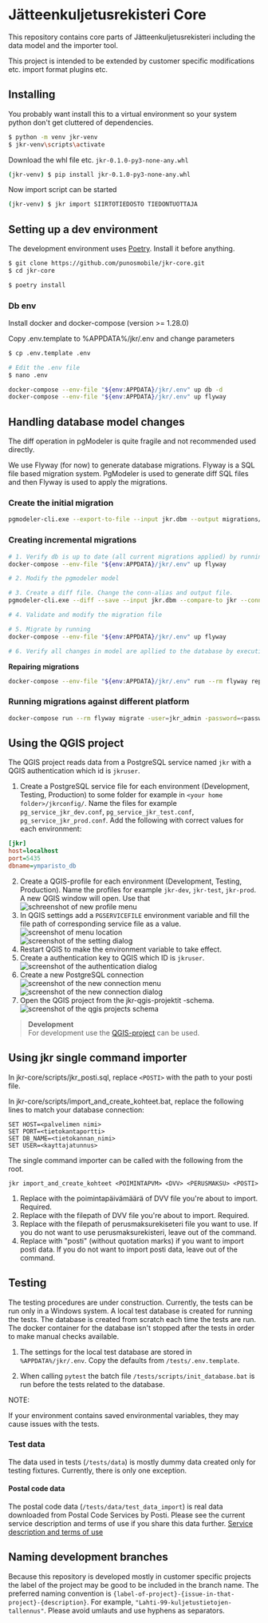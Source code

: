 # Jätteenkuljetusrekisteri Core

This repository contains core parts of Jätteenkuljetusrekisteri including the data model and the importer tool.

This project is intended to be extended by customer specific modifications etc. import format plugins etc.


## Installing

You probably want install this to a virtual environment so your system python don't get cluttered of dependencies.
```bash
$ python -m venv jkr-venv
$ jkr-venv\scripts\activate
```

Download the whl file etc. `jkr-0.1.0-py3-none-any.whl`
```bash
(jkr-venv) $ pip install jkr-0.1.0-py3-none-any.whl
```

Now import script can be started
```bash
(jkr-venv) $ jkr import SIIRTOTIEDOSTO TIEDONTUOTTAJA
```

## Setting up a dev environment

The development environment uses [Poetry](https://python-poetry.org/). Install it before anything.

```bash
$ git clone https://github.com/punosmobile/jkr-core.git
$ cd jkr-core

$ poetry install
```

### Db env

Install docker and docker-compose (version >= 1.28.0)

Copy .env.template to %APPDATA%/jkr/.env and change parameters
```bash
$ cp .env.template .env

# Edit the .env file
$ nano .env
```

```bash
docker-compose --env-file "${env:APPDATA}/jkr/.env" up db -d
docker-compose --env-file "${env:APPDATA}/jkr/.env" up flyway
```

## Handling database model changes
The diff operation in pgModeler is quite fragile and not recommended used directly.

We use Flyway (for now) to generate database migrations. Flyway is a SQL file based migration system.
PgModeler is used to generate diff SQL files and then Flyway is used to apply the migrations.

### Create the initial migration
```bash
pgmodeler-cli.exe --export-to-file --input jkr.dbm --output migrations/V1__initial.sql --pgsql-ver 12.0
```

### Creating incremental migrations
```bash
# 1. Verify db is up to date (all current migrations applied) by running 
docker-compose --env-file "${env:APPDATA}/jkr/.env" up flyway

# 2. Modify the pgmodeler model

# 3. Create a diff file. Change the conn-alias and output file.
pgmodeler-cli.exe --diff --save --input jkr.dbm --compare-to jkr --conn-alias local-db --output migrations/V2__add_sailio_table.sql --pgsql-ver 12.0

# 4. Validate and modify the migration file

# 5. Migrate by running 
docker-compose --env-file "${env:APPDATA}/jkr/.env" up flyway

# 6. Verify all changes in model are apllied to the database by executing step 3 again and checking that no diff is generated.
```

**Repairing migrations**
```bash
docker-compose --env-file "${env:APPDATA}/jkr/.env" run --rm flyway repair
```

### Running migrations against different platform
```bash
docker-compose run --rm flyway migrate -user=jkr_admin -password=<password> -url=jdbc:postgresql://trepx-paikka1.tre.t.verkko:5432/ymparisto_test_db
```

## Using the QGIS project

The QGIS project reads data from a PostgreSQL service named `jkr` with a QGIS authentication which id is `jkruser`.

1. Create a PostgreSQL service file for each environment (Development, Testing, Production) to some folder for example in `<your home folder>/jkrconfig/`. Name the files for example `pg_service_jkr_dev.conf`, `pg_service_jkr_test.conf`, `pg_service_jkr_prod.conf`. Add the following with correct values for each environment:
```ini
[jkr]
host=localhost
port=5435
dbname=ymparisto_db
```
2. Create a QGIS-profile for each environment (Development, Testing, Production). Name the profiles for example `jkr-dev`, `jkr-test`, `jkr-prod`. A new QGIS window will open. Use that   
![schreenshot of new profile menu](docs/img/qgis-new-profile.png)
3. In QGIS settings add a `PGSERVICEFILE` environment variable and fill the file path of corresponding service file as a value.  
![screenshot of menu location](docs/img/qgis-settings.png)  
![screenshot of the setting dialog](docs/img/qgis-pgservicefile-environment-variable.png)
4. Restart QGIS to make the environment variable to take effect.
5. Create a authentication key to QGIS which ID is `jkruser`.  
![screenshot of the authentication dialog](docs/img/qgis-authentication.png)
6. Create a new PostgreSQL connection  
![screenshot of the new connection menu](docs/img/qgis-new-connection.png)  
![screenshot of the new connection dialog](docs/img/qgis-create-connection.png)
7. Open the QGIS project from the jkr-qgis-projektit -schema.  
![screenshot of the qgis projects schema](docs/img/qgis-open-project.png)


> **Development**  
> For development use the [QGIS-project](qgis/jkr.qgs) can be used.

## Using jkr single command importer

In jkr-core/scripts/jkr_posti.sql, replace  ```<POSTI>``` with the path to your posti file.

In jkr-core/scripts/import_and_create_kohteet.bat, replace the following lines to match your database connection:

```
SET HOST=<palvelimen nimi>
SET PORT=<tietokantaportti>
SET DB_NAME=<tietokannan_nimi>
SET USER=<kayttajatunnus>
```

The single command importer can be called with the following from the root.

```
jkr import_and_create_kohteet <POIMINTAPVM> <DVV> <PERUSMAKSU> <POSTI>
```
1. Replace <POIMINTAPVM> with the poimintapäivämäärä of DVV file you're about to import. Required.
1. Replace <DVV> with the filepath of DVV file you're about to import. Required.
1. Replace <PERUSMAKSU> with the filepath of perusmaksurekiseteri file you want to use.
If you do not want to use perusmaksurekisteri, leave <PERUSMAKSU> out of the command.
1. Replace <POSTI> with "posti" (without quotation marks) if you want to import posti data.
If you do not want to import posti data, leave <POSTI> out of the command.

## Testing

The testing procedures are under construction. Currently, the tests can be run only in a Windows system. A local test database is created for running the tests. The database is created from scratch each time the tests are run. The docker container for the database isn't stopped after the tests in order to make manual checks available.

1. The settings for the local test database are stored in `%APPDATA%/jkr/.env`. Copy the defaults from `/tests/.env.template`.

2. When calling `pytest` the batch file `/tests/scripts/init_database.bat` is run before the tests related to the database.

NOTE:

If your environment contains saved environmental variables, they may cause issues with the tests.

### Test data

The data used in tests (`/tests/data`) is mostly dummy data created only for testing fixtures. Currently, there is only one exception.

#### Postal code data

The postal code data (`/tests/data/test_data_import`) is real data downloaded from Postal Code Services by Posti. Please see the current service description and terms of use if you share this data further. [Service description and terms of use](https://www.posti.fi/mzj3zpe8qb7p/1eKbwM2WAEY5AuGi5TrSZ7/c76a865cf5feb2c527a114b8615e9580/posti-postal-code-services-service-description-and-terms-of-use-20150101.pdf) 

## Naming development branches

Because this repository is developed mostly in customer specific projects the label of the project may be good to be included in the branch name. The preferred naming convention is `{label-of-project}-{issue-in-that-project}-{description}`. For example, `"Lahti-99-kuljetustietojen-tallennus"`. Please avoid umlauts and use hyphens as separators. 
